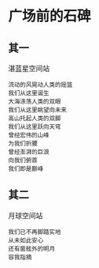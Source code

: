 # 广场前的石碑
## 其一
湛蓝星空间站

	流动的风晃动人类的摇篮
	我们从这里诞生
	大海涤荡人类的双眼
	我们从这里眺望向未来
	高山托起人类的双脚
	我们从这里跃向天穹
	曾经宏伟的山峰
	为我们折腰
	曾经澎湃的巨浪
	向我们俯首
	我们即是巅峰
## 其二
月球空间站

	我们已不再脚踏实地
	从未如此安心
	还有窗舷外的明月
	容我指摘